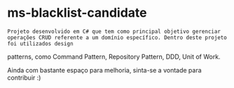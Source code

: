 # ms-blacklist-candidate

    Projeto desenvolvido em C# que tem como principal objetivo gerenciar operações CRUD referente a um domínio específico. Dentro deste projeto foi utilizados design 
patterns, como Command Pattern, Repository Pattern, DDD, Unit of Work.

Ainda com bastante espaço para melhoria, sinta-se a vontade para contribuir :)
  
